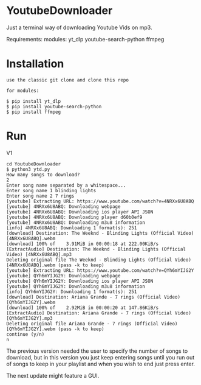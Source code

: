 # YoutubeDownloader
Just a terminal way of downloading Youtube Vids on mp3.

Requirements:
modules:
  yt_dlp
  youtube-search-python
  ffmpeg

# Installation
```
use the classic git clone and clone this repo

for modules:

$ pip install yt_dlp
$ pip install youtube-search-python
$ pip install ffmpeg
```

# Run
V1
```
cd YoutubeDownloader
$ python3 ytd.py
How many songs to download?
2
Enter song name separated by a whitespace...
Enter song name 1 blinding lights
Enter song name 2 7 rings
[youtube] Extracting URL: https://www.youtube.com/watch?v=4NRXx6U8ABQ
[youtube] 4NRXx6U8ABQ: Downloading webpage
[youtube] 4NRXx6U8ABQ: Downloading ios player API JSON
[youtube] 4NRXx6U8ABQ: Downloading player d60b0ef9
[youtube] 4NRXx6U8ABQ: Downloading m3u8 information
[info] 4NRXx6U8ABQ: Downloading 1 format(s): 251
[download] Destination: The Weeknd - Blinding Lights (Official Video) [4NRXx6U8ABQ].webm
[download] 100% of    3.91MiB in 00:00:18 at 222.00KiB/s
[ExtractAudio] Destination: The Weeknd - Blinding Lights (Official Video) [4NRXx6U8ABQ].mp3
Deleting original file The Weeknd - Blinding Lights (Official Video) [4NRXx6U8ABQ].webm (pass -k to keep)
[youtube] Extracting URL: https://www.youtube.com/watch?v=QYh6mYIJG2Y
[youtube] QYh6mYIJG2Y: Downloading webpage
[youtube] QYh6mYIJG2Y: Downloading ios player API JSON
[youtube] QYh6mYIJG2Y: Downloading m3u8 information
[info] QYh6mYIJG2Y: Downloading 1 format(s): 251
[download] Destination: Ariana Grande - 7 rings (Official Video) [QYh6mYIJG2Y].webm
[download] 100% of    2.92MiB in 00:00:20 at 147.86KiB/s
[ExtractAudio] Destination: Ariana Grande - 7 rings (Official Video) [QYh6mYIJG2Y].mp3
Deleting original file Ariana Grande - 7 rings (Official Video) [QYh6mYIJG2Y].webm (pass -k to keep)
continue (y/n)
n
```


The previous version needed the user to specify the number of songs to download, but in this version you just keep entering songs until you run out of songs to keep in your playlist and when you wish to end just press enter.

The next update might feature a GUI.
